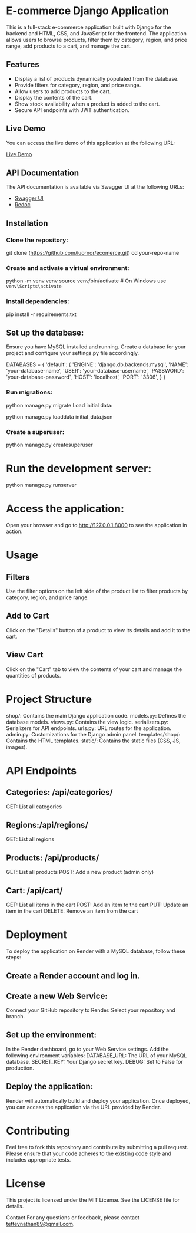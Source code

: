 # E-commerce Django Application

This is a full-stack e-commerce application built with Django for the backend and HTML, CSS, and JavaScript for the frontend. The application allows users to browse products, filter them by category, region, and price range, add products to a cart, and manage the cart.

## Features

- Display a list of products dynamically populated from the database.
- Provide filters for category, region, and price range.
- Allow users to add products to the cart.
- Display the contents of the cart.
- Show stock availability when a product is added to the cart.
- Secure API endpoints with JWT authentication.

## Live Demo

You can access the live demo of this application at the following URL:

[Live Demo](https://jiji-ecomerce.onrender.com)

## API Documentation

The API documentation is available via Swagger UI at the following URLs:

- [Swagger UI](https://jiji-ecomerce.onrender.com/swagger)
- [Redoc](https://jiji-ecomerce.onrender.com/redocs)

## Installation

### Clone the repository:

git clone (https://github.com/luornor/ecomerce.git)
cd your-repo-name

### Create and activate a virtual environment:
python -m venv venv
source venv/bin/activate  # On Windows use `venv\Scripts\activate`
### Install dependencies:
pip install -r requirements.txt
## Set up the database:
Ensure you have MySQL installed and running. Create a database for your project and configure your settings.py file accordingly.

DATABASES = {
    'default': {
        'ENGINE': 'django.db.backends.mysql',
        'NAME': 'your-database-name',
        'USER': 'your-database-username',
        'PASSWORD': 'your-database-password',
        'HOST': 'localhost',
        'PORT': '3306',
    }
}
### Run migrations:
python manage.py migrate
Load initial data:

python manage.py loaddata initial_data.json
### Create a superuser:

python manage.py createsuperuser
# Run the development server:

python manage.py runserver
# Access the application:
Open your browser and go to http://127.0.0.1:8000 to see the application in action.

# Usage
## Filters
Use the filter options on the left side of the product list to filter products by category, region, and price range.

## Add to Cart
Click on the "Details" button of a product to view its details and add it to the cart.

## View Cart
Click on the "Cart" tab to view the contents of your cart and manage the quantities of products.

# Project Structure
shop/: Contains the main Django application code.
models.py: Defines the database models.
views.py: Contains the view logic.
serializers.py: Serializers for API endpoints.
urls.py: URL routes for the application.
admin.py: Customizations for the Django admin panel.
templates/shop/: Contains the HTML templates.
static/: Contains the static files (CSS, JS, images).
# API Endpoints
## Categories: /api/categories/
GET: List all categories
## Regions:/api/regions/
GET: List all regions
## Products: /api/products/
GET: List all products
POST: Add a new product (admin only)
## Cart: /api/cart/
GET: List all items in the cart
POST: Add an item to the cart
PUT: Update an item in the cart
DELETE: Remove an item from the cart
# Deployment
To deploy the application on Render with a MySQL database, follow these steps:

## Create a Render account and log in.
## Create a new Web Service:
Connect your GitHub repository to Render.
Select your repository and branch.
## Set up the environment:
In the Render dashboard, go to your Web Service settings.
Add the following environment variables:
DATABASE_URL: The URL of your MySQL database.
SECRET_KEY: Your Django secret key.
DEBUG: Set to False for production.
## Deploy the application:
Render will automatically build and deploy your application.
Once deployed, you can access the application via the URL provided by Render.
# Contributing
Feel free to fork this repository and contribute by submitting a pull request. Please ensure that your code adheres to the existing code style and includes appropriate tests.

# License
This project is licensed under the MIT License. See the LICENSE file for details.

Contact
For any questions or feedback, please contact tetteynathan89@gmail.com.
